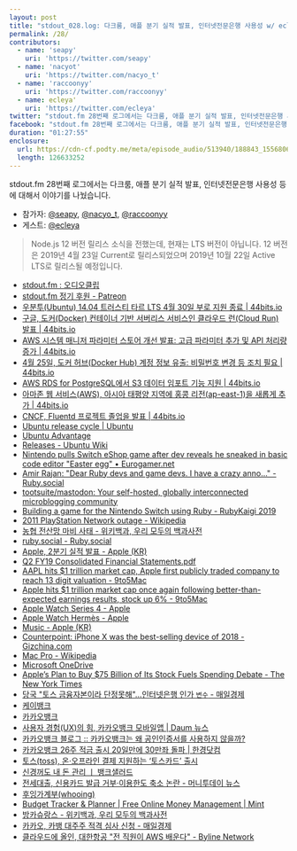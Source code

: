 ```yaml
---
layout: post
title: "stdout_028.log: 다크룸, 애플 분기 실적 발표, 인터넷전문은행 사용성 w/ ecleya"
permalink: /28/
contributors:
  - name: 'seapy'
    uri: 'https://twitter.com/seapy'
  - name: 'nacyot'
    uri: 'https://twitter.com/nacyo_t'
  - name: 'raccoonyy'
    uri: 'https://twitter.com/raccoonyy'
  - name: ecleya'
    uri: 'https://twitter.com/ecleya'
twitter: "stdout.fm 28번째 로그에서는 다크룸, 애플 분기 실적 발표, 인터넷전문은행 사용성 등에 대해서 이야기를 나눴습니다. #stdoutfm"
facebook: "stdout.fm 28번째 로그에서는 다크룸, 애플 분기 실적 발표, 인터넷전문은행 사용성 등에 대해서 이야기를 나눴습니다."
duration: "01:27:55"
enclosure:
  url: https://cdn-cf.podty.me/meta/episode_audio/513940/188843_1556806900503.mp3
  length: 126633252
---
```


stdout.fm 28번째 로그에서는 다크룸, 애플 분기 실적 발표, 인터넷전문은행 사용성 등에 대해서 이야기를 나눴습니다.

* 참가자: [@seapy][sea], [@nacyo_t][nac], [@raccoonyy][rac]
* 게스트: [@ecleya][ecl]

[sea]: https://twitter.com/seapy
[nac]: https://twitter.com/nacyo_t
[rac]: https://twitter.com/raccoonyy
[ecl]: https://twitter.com/ecleya

> Node.js 12 버전 릴리스 소식을 전했는데, 현재는 LTS 버전이 아닙니다. 12 버전은 2019년 4월 23일 Current로 릴리스되었으며 2019년 10월 22일 Active LTS로 릴리스될 예정입니다.

* [stdout.fm : 오디오클립](https://audioclip.naver.com/channels/1807/)
* [stdout.fm 정기 후원 - Patreon](https://www.patreon.com/stdoutfm)
* [우분투(Ubuntu) 14.04 트러스티 타르 LTS 4월 30일 부로 지원 종료 \| 44bits.io](https://www.44bits.io/ko/post/news--ubuntu-14-04-end-of-life)
* [구글, 도커(Docker) 컨테이너 기반 서버리스 서비스인 클라우드 런(Cloud Run) 발표 \| 44bits.io](https://www.44bits.io/ko/post/news--cloud-run-is-launched-on-gcp)
* [AWS 시스템 매니저 파라미터 스토어 개선 발표: 고급 파라미터 추가 및 API 처리량 증가 \| 44bits.io](https://www.44bits.io/ko/post/news--aws-introduces-advanced-parameter-store)
* [4월 25일, 도커 허브(Docker Hub) 계정 정보 유출: 비밀번호 변경 등 조치 필요 \| 44bits.io](https://www.44bits.io/ko/post/news--docker-found-unauthorized-access-to-docker-hub-database)
* [AWS RDS for PostgreSQL에서 S3 데이터 임포트 기능 지원 \| 44bits.io](https://www.44bits.io/ko/post/news--aws-rds-postgresql-supports-data-import-from-s3)
* [아마존 웹 서비스(AWS), 아시아 태평양 지역에 홍콩 리전(ap-east-1)을 새롭게 추가 \| 44bits.io](https://www.44bits.io/ko/post/news--aws-announced-new-hongkong-region)
* [CNCF, Fluentd 프로젝트 졸업을 발표 \| 44bits.io](https://www.44bits.io/ko/post/news--fluentd-has-graduated-cncf)
* [Ubuntu release cycle \| Ubuntu](https://www.ubuntu.com/about/release-cycle)
* [Ubuntu Advantage](https://buy.ubuntu.com/)
* [Releases - Ubuntu Wiki](https://wiki.ubuntu.com/Releases)
* [Nintendo pulls Switch eShop game after dev reveals he sneaked in basic code editor "Easter egg" • Eurogamer.net](https://www.eurogamer.net/articles/2019-04-29-nintendo-pulls-switch-indie-game-from-eshop-after-dev-reveals-he-sneaked-in-basic-code-editor-easter-egg)
* [Amir Rajan: "Dear Ruby devs and game devs. I have a crazy anno…" - Ruby.social](https://ruby.social/@amirrajan/101985836120728909)
* [tootsuite/mastodon: Your self-hosted, globally interconnected microblogging community](https://github.com/tootsuite/mastodon)
* [Building a game for the Nintendo Switch using Ruby - RubyKaigi 2019](https://rubykaigi.org/2019/presentations/amirrajan.html)
* [2011 PlayStation Network outage - Wikipedia](https://en.wikipedia.org/wiki/2011_PlayStation_Network_outage)
* [농협 전산망 마비 사태 - 위키백과, 우리 모두의 백과사전](https://ko.wikipedia.org/wiki/%EB%86%8D%ED%98%91_%EC%A0%84%EC%82%B0%EB%A7%9D_%EB%A7%88%EB%B9%84_%EC%82%AC%ED%83%9C)
* [ruby.social - Ruby.social](https://ruby.social/about)
* [Apple, 2분기 실적 발표 - Apple (KR)](https://www.apple.com/kr/newsroom/2019/04/apple-reports-second-quarter-results/)
* [Q2 FY19 Consolidated Financial Statements.pdf](https://www.apple.com/newsroom/pdfs/Q2%20FY19%20Consolidated%20Financial%20Statements.pdf)
* [AAPL hits $1 trillion market cap, Apple first publicly traded company to reach 13 digit valuation - 9to5Mac](https://9to5mac.com/2018/08/02/apple-becomes-first-company-to-hit-1-trillion-market-cap-according-to-apples-own-stocks-app/)
* [Apple hits $1 trillion market cap once again following better-than-expected earnings results, stock up 6% - 9to5Mac](https://9to5mac.com/2019/05/01/apple-hits-1-trillion-market-cap-once-again-following-better-than-expected-earnings-results/)
* [Apple Watch Series 4 - Apple ](https://www.apple.com/kr/apple-watch-series-4/)
* [Apple Watch Hermès - Apple](https://www.apple.com/apple-watch-hermes/)
* [Music - Apple (KR)](https://www.apple.com/kr/music/)
* [Counterpoint: iPhone X was the best-selling device of 2018 - Gizchina.com](https://www.gizchina.com/2019/04/30/counterpoint-iphone-x-was-the-best-selling-device-of-2018/)
* [Mac Pro - Wikipedia](https://en.wikipedia.org/wiki/Mac_Pro)
* [Microsoft OneDrive](https://onedrive.live.com/about/ko-kr/)
* [Apple’s Plan to Buy $75 Billion of Its Stock Fuels Spending Debate - The New York Times](https://www.nytimes.com/2019/04/30/technology/apple-stock-buyback-quarterly-results.html)
* [당국 "토스 금융자본이라 단정못해"…인터넷은행 인가 `변수` - 매일경제](https://www.mk.co.kr/news/economy/view/2019/04/246721/)
* [케이뱅크](https://www.kbanknow.com/ib20/mnu/PBKMAN000000)
* [카카오뱅크](https://www.kakaobank.com/)
* [사용자 경험(UX)의 힘, 카카오뱅크 모바일앱 \| Daum 뉴스](https://news.v.daum.net/v/20190319102602476)
* [카카오뱅크 블로그 :: 카카오뱅크는 왜 공인인증서를 사용하지 않을까?](https://blog.kakaobank.com/177)
* [카카오뱅크 26주 적금 출시 20일만에 30만좌 돌파 \| 한경닷컴](https://www.hankyung.com/economy/article/201807166397i)
* [토스(toss), 온·오프라인 결제 지원하는 ‘토스카드’ 출시](https://blog.toss.im/2019/04/04/newsroom/press-release/toss-card/)
* [신경꺼도 내 돈 관리 ㅣ 뱅크샐러드](https://banksalad.com/)
* [전세대출, 신용카드 발급 거부·이용한도 축소 논란 - 머니투데이 뉴스](http://news.mt.co.kr/mtview.php?no=2018051815153656252)
* [후잉가계부(whooing)](https://whooing.com/)
* [Budget Tracker & Planner \| Free Online Money Management \| Mint](https://www.mint.com/)
* [방카슈랑스 - 위키백과, 우리 모두의 백과사전](https://ko.wikipedia.org/wiki/%EB%B0%A9%EC%B9%B4%EC%8A%88%EB%9E%91%EC%8A%A4)
* [카카오, 카뱅 대주주 적격 심사 신청 - 매일경제](https://www.mk.co.kr/news/economy/view/2019/04/204598/)
* [클라우드에 올인, 대한항공 "전 직원이 AWS 배운다" - Byline Network](https://byline.network/2019/04/17-46/)
